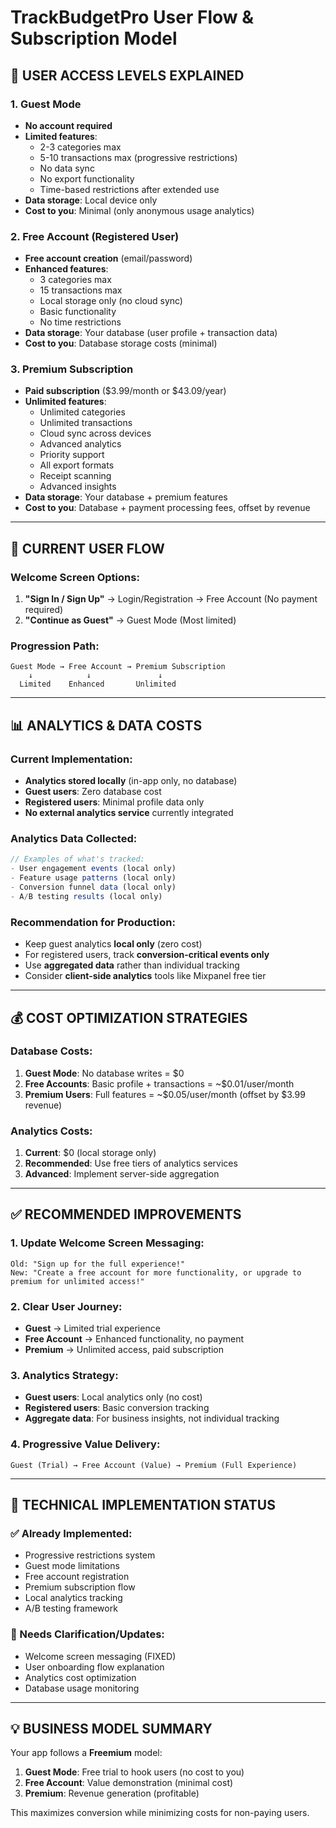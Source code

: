 # TrackBudgetPro User Flow & Subscription Model

## 📱 **USER ACCESS LEVELS EXPLAINED**

### 1. **Guest Mode**

- **No account required**
- **Limited features**:
  - 2-3 categories max
  - 5-10 transactions max (progressive restrictions)
  - No data sync
  - No export functionality
  - Time-based restrictions after extended use
- **Data storage**: Local device only
- **Cost to you**: Minimal (only anonymous usage analytics)

### 2. **Free Account (Registered User)**

- **Free account creation** (email/password)
- **Enhanced features**:
  - 3 categories max
  - 15 transactions max
  - Local storage only (no cloud sync)
  - Basic functionality
  - No time restrictions
- **Data storage**: Your database (user profile + transaction data)
- **Cost to you**: Database storage costs (minimal)

### 3. **Premium Subscription**

- **Paid subscription** ($3.99/month or $43.09/year)
- **Unlimited features**:
  - Unlimited categories
  - Unlimited transactions
  - Cloud sync across devices
  - Advanced analytics
  - Priority support
  - All export formats
  - Receipt scanning
  - Advanced insights
- **Data storage**: Your database + premium features
- **Cost to you**: Database + payment processing fees, offset by revenue

---

## 🔄 **CURRENT USER FLOW**

### Welcome Screen Options:

1. **"Sign In / Sign Up"** → Login/Registration → Free Account (No payment required)
2. **"Continue as Guest"** → Guest Mode (Most limited)

### Progression Path:

```
Guest Mode → Free Account → Premium Subscription
    ↓            ↓               ↓
  Limited    Enhanced       Unlimited
```

---

## 📊 **ANALYTICS & DATA COSTS**

### Current Implementation:

- **Analytics stored locally** (in-app only, no database)
- **Guest users**: Zero database cost
- **Registered users**: Minimal profile data only
- **No external analytics service** currently integrated

### Analytics Data Collected:

```javascript
// Examples of what's tracked:
- User engagement events (local only)
- Feature usage patterns (local only)
- Conversion funnel data (local only)
- A/B testing results (local only)
```

### **Recommendation for Production:**

- Keep guest analytics **local only** (zero cost)
- For registered users, track **conversion-critical events only**
- Use **aggregated data** rather than individual tracking
- Consider **client-side analytics** tools like Mixpanel free tier

---

## 💰 **COST OPTIMIZATION STRATEGIES**

### Database Costs:

1. **Guest Mode**: No database writes = $0
2. **Free Accounts**: Basic profile + transactions = ~$0.01/user/month
3. **Premium Users**: Full features = ~$0.05/user/month (offset by $3.99 revenue)

### Analytics Costs:

1. **Current**: $0 (local storage only)
2. **Recommended**: Use free tiers of analytics services
3. **Advanced**: Implement server-side aggregation

---

## ✅ **RECOMMENDED IMPROVEMENTS**

### 1. Update Welcome Screen Messaging:

```
Old: "Sign up for the full experience!"
New: "Create a free account for more functionality, or upgrade to premium for unlimited access!"
```

### 2. Clear User Journey:

- **Guest** → Limited trial experience
- **Free Account** → Enhanced functionality, no payment
- **Premium** → Unlimited access, paid subscription

### 3. Analytics Strategy:

- **Guest users**: Local analytics only (no cost)
- **Registered users**: Basic conversion tracking
- **Aggregate data**: For business insights, not individual tracking

### 4. Progressive Value Delivery:

```
Guest (Trial) → Free Account (Value) → Premium (Full Experience)
```

---

## 🔧 **TECHNICAL IMPLEMENTATION STATUS**

### ✅ Already Implemented:

- Progressive restrictions system
- Guest mode limitations
- Free account registration
- Premium subscription flow
- Local analytics tracking
- A/B testing framework

### 📝 Needs Clarification/Updates:

- Welcome screen messaging (FIXED)
- User onboarding flow explanation
- Analytics cost optimization
- Database usage monitoring

---

## 💡 **BUSINESS MODEL SUMMARY**

Your app follows a **Freemium** model:

1. **Guest Mode**: Free trial to hook users (no cost to you)
2. **Free Account**: Value demonstration (minimal cost)
3. **Premium**: Revenue generation (profitable)

This maximizes conversion while minimizing costs for non-paying users.
